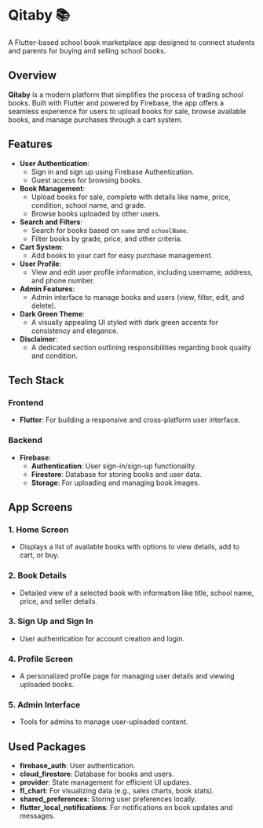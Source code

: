 # Qitaby 📚

A Flutter-based school book marketplace app designed to connect students and parents for buying and selling school books.

## Overview

**Qitaby** is a modern platform that simplifies the process of trading school books. Built with Flutter and powered by Firebase, the app offers a seamless experience for users to upload books for sale, browse available books, and manage purchases through a cart system.

## Features

- **User Authentication**:
  - Sign in and sign up using Firebase Authentication.
  - Guest access for browsing books.
- **Book Management**:
  - Upload books for sale, complete with details like name, price, condition, school name, and grade.
  - Browse books uploaded by other users.
- **Search and Filters**:
  - Search for books based on `name` and `schoolName`.
  - Filter books by grade, price, and other criteria.
- **Cart System**:
  - Add books to your cart for easy purchase management.
- **User Profile**:
  - View and edit user profile information, including username, address, and phone number.
- **Admin Features**:
  - Admin interface to manage books and users (view, filter, edit, and delete).
- **Dark Green Theme**:
  - A visually appealing UI styled with dark green accents for consistency and elegance.
- **Disclaimer**:
  - A dedicated section outlining responsibilities regarding book quality and condition.

## Tech Stack

### Frontend
- **Flutter**: For building a responsive and cross-platform user interface.

### Backend
- **Firebase**:
  - **Authentication**: User sign-in/sign-up functionality.
  - **Firestore**: Database for storing books and user data.
  - **Storage**: For uploading and managing book images.

## App Screens

### 1. **Home Screen**
   - Displays a list of available books with options to view details, add to cart, or buy.

### 2. **Book Details**
   - Detailed view of a selected book with information like title, school name, price, and seller details.

### 3. **Sign Up and Sign In**
   - User authentication for account creation and login.

### 4. **Profile Screen**
   - A personalized profile page for managing user details and viewing uploaded books.

### 5. **Admin Interface**
   - Tools for admins to manage user-uploaded content.

## Used Packages

- **firebase_auth**: User authentication.
- **cloud_firestore**: Database for books and users.
- **provider**: State management for efficient UI updates.
- **fl_chart**: For visualizing data (e.g., sales charts, book stats).
- **shared_preferences**: Storing user preferences locally.
- **flutter_local_notifications**: For notifications on book updates and messages.

